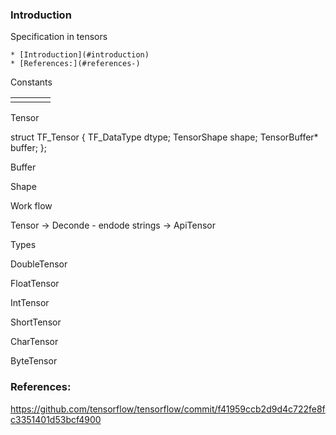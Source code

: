 ### Introduction


Specification in tensors 
<!-- TOC -->
    * [Introduction](#introduction)
    * [References:](#references-)
<!-- TOC -->


Constants

|     |     |     |     |
|-----|-----|-----|-----|
|     |     |     |     |

Tensor


struct TF_Tensor {
TF_DataType dtype;
TensorShape shape;
TensorBuffer* buffer;
};

Buffer 



Shape 


Work flow

Tensor -> Deconde - endode strings ->  ApiTensor 



Types


DoubleTensor

FloatTensor

IntTensor

ShortTensor


CharTensor

ByteTensor

### References:

https://github.com/tensorflow/tensorflow/commit/f41959ccb2d9d4c722fe8fc3351401d53bcf4900

